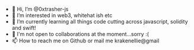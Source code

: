 - 👋 Hi, I’m @0xtrasher-js
- 👀 I’m interested in web3, whitehat ish etc
- 🌱 I’m currently learning all things code cutting across javascript, solidity and swift!
- 💞️ I'm not open to collaborations at the moment...sorry :(
- 📫 How to reach me on Github or mail me krakenellie@gmail

<!---
0xtrasher-js/0xtrasher-js is a ✨ special ✨ repository because its `README.md` (this file) appears on your GitHub profile.
You can click the Preview link to take a look at your changes.
--->
